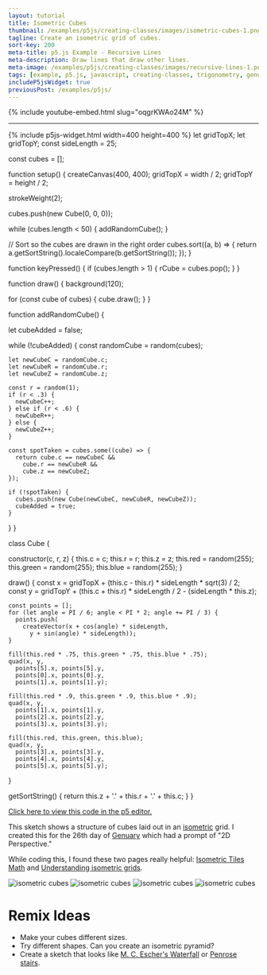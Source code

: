 ```yaml
---
layout: tutorial
title: Isometric Cubes
thumbnail: /examples/p5js/creating-classes/images/isometric-cubes-1.png
tagline: Create an isometric grid of cubes.
sort-key: 200
meta-title: p5.js Example - Recursive Lines
meta-description: Draw lines that draw other lines.
meta-image: /examples/p5js/creating-classes/images/recursive-lines-1.png
tags: [example, p5.js, javascript, creating-classes, trigonometry, genuary]
includeP5jsWidget: true
previousPost: /examples/p5js/
---
```


{% include youtube-embed.html slug="oqgrKWAo24M" %}

---

{% include p5js-widget.html width=400 height=400 %}
let gridTopX;
let gridTopY;
const sideLength = 25;

const cubes = [];

function setup() {
  createCanvas(400, 400);
  gridTopX = width / 2;
  gridTopY = height / 2;

  strokeWeight(2);

  cubes.push(new Cube(0, 0, 0));

  while (cubes.length < 50) {
    addRandomCube();
  }

  // Sort so the cubes are drawn in the right order
  cubes.sort((a, b) => {
    return a.getSortString().localeCompare(b.getSortString());
  });
}

function keyPressed() {
  if (cubes.length > 1) {
    rCube = cubes.pop();
  }
}

function draw() {
  background(120);

  for (const cube of cubes) {
    cube.draw();
  }
}

function addRandomCube() {

  let cubeAdded = false;

  while (!cubeAdded) {
    const randomCube = random(cubes);

    let newCubeC = randomCube.c;
    let newCubeR = randomCube.r;
    let newCubeZ = randomCube.z;

    const r = random(1);
    if (r < .3) {
      newCubeC++;
    } else if (r < .6) {
      newCubeR++;
    } else {
      newCubeZ++;
    }

    const spotTaken = cubes.some((cube) => {
      return cube.c == newCubeC &&
        cube.r == newCubeR &&
        cube.z == newCubeZ;
    });

    if (!spotTaken) {
      cubes.push(new Cube(newCubeC, newCubeR, newCubeZ));
      cubeAdded = true;
    }
  }
}

class Cube {

  constructor(c, r, z) {
    this.c = c;
    this.r = r;
    this.z = z;
    this.red = random(255);
    this.green = random(255);
    this.blue = random(255);
  }

  draw() {
    const x = gridTopX + (this.c - this.r) * sideLength *
      sqrt(3) / 2;
    const y = gridTopY + (this.c + this.r) * sideLength / 2 -
      (sideLength * this.z);

    const points = [];
    for (let angle = PI / 6; angle < PI * 2; angle += PI / 3) {
      points.push(
        createVector(x + cos(angle) * sideLength,
          y + sin(angle) * sideLength));
    }

    fill(this.red * .75, this.green * .75, this.blue * .75);
    quad(x, y,
      points[5].x, points[5].y,
      points[0].x, points[0].y,
      points[1].x, points[1].y);

    fill(this.red * .9, this.green * .9, this.blue * .9);
    quad(x, y,
      points[1].x, points[1].y,
      points[2].x, points[2].y,
      points[3].x, points[3].y);

    fill(this.red, this.green, this.blue);
    quad(x, y,
      points[3].x, points[3].y,
      points[4].x, points[4].y,
      points[5].x, points[5].y);
  }

  getSortString() {
    return this.z + '.' + this.r + '.' + this.c;
  }
}
</script>

[Click here to view this code in the p5 editor.](https://editor.p5js.org/KevinWorkman/sketches/sgLdEoU51)

This sketch shows a structure of cubes laid out in an [isometric](https://en.wikipedia.org/wiki/Isometric_projection) grid. I created this for the 26th day of [Genuary](https://genuary2021.github.io/) which had a prompt of "2D Perspective."

While coding this, I found these two pages really helpful: [Isometric Tiles Math](http://clintbellanger.net/articles/isometric_math/) and [Understanding isometric grids](https://yal.cc/understanding-isometric-grids/).

![isometric cubes](/examples/p5js/creating-classes/images/isometric-cubes-2.png)
![isometric cubes](/examples/p5js/creating-classes/images/isometric-cubes-4.png)
![isometric cubes](/examples/p5js/creating-classes/images/isometric-cubes-5.png)
![isometric cubes](/examples/p5js/creating-classes/images/isometric-cubes-6.png)

# Remix Ideas

- Make your cubes different sizes.
- Try different shapes. Can you create an isometric pyramid?
- Create a sketch that looks like [M. C. Escher's Waterfall](https://en.wikipedia.org/wiki/Waterfall_(M._C._Escher)) or [Penrose stairs](https://en.wikipedia.org/wiki/Penrose_stairs).